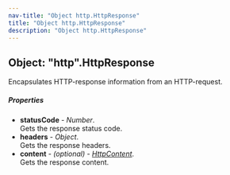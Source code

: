 ```yaml
---
nav-title: "Object http.HttpResponse"
title: "Object http.HttpResponse"
description: "Object http.HttpResponse"
---
```

## Object: "http".HttpResponse  
Encapsulates HTTP-response information from an HTTP-request.

##### Properties
 - **statusCode** - _Number_.    
  Gets the response status code.
 - **headers** - _Object_.    
  Gets the response headers.
 - **content** - _(optional)_ - [_HttpContent_](../http/HttpContent.md).    
  Gets the response content.
